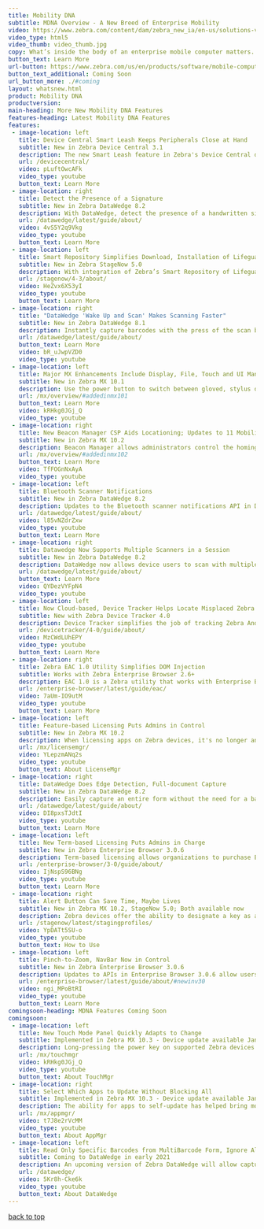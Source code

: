 ```yaml
---
title: Mobility DNA
subtitle: MDNA Overview - A New Breed of Enterprise Mobility
video: https://www.zebra.com/content/dam/zebra_new_ia/en-us/solutions-verticals/product/Software/Mobility%20Software/mobility-dna/videos/mobility-dna-video.mp4/_jcr_content/renditions/original   
video_type: html5
video_thumb: video_thumb.jpg
copy: What’s inside the body of an enterprise mobile computer matters. That’s why Zebra engineered Mobility DNA — the genetic code that gives our mobile computers distinct enterprise capabilities.Its unique software ecosystem transforms Android™, the world’s most popular consumer operating system, into an enterprise-ready force. Now, the pains common to other enterprise mobility platforms disappear — making application management simpler, integration problem-free and operations a powerhouse of productivity.
button_text: Learn More
url-button: https://www.zebra.com/us/en/products/software/mobile-computers/mobility-dna.html
button_text_additional: Coming Soon
url_button_more: ./#coming
layout: whatsnew.html
product: Mobility DNA
productversion: 
main-heading: More New Mobility DNA Features
features-heading: Latest Mobility DNA Features
features:
 - image-location: left
   title: Device Central Smart Leash Keeps Peripherals Close at Hand
   subtitle: New in Zebra Device Central 3.1
   description: The new Smart Leash feature in Zebra's Device Central device management system notifies the device user when a peripheral they're been using moves out of an area, helping ensure that the peripheral is not lost or left behind. Device Central is a server-based enterprise monitoring and management system for tracking Bluetooth devices in an organization.
   url: /devicecentral/
   video: pLuftOwcAFk
   video_type: youtube
   button_text: Learn More   
 - image-location: right
   title: Detect the Presence of a Signature
   subtitle: New in Zebra DataWedge 8.2
   description: With DataWedge, detect the presence of a handwritten signature to automatically check for delivery confirmation. DataWedge provides the capability for any application on the device to acquire data from various input sources, manipulate data based on basic or custom rules, and output data to the app.
   url: /datawedge/latest/guide/about/
   video: 4vS5Y2q9Vkg
   video_type: youtube
   button_text: Learn More
 - image-location: left
   title: Smart Repository Simplifies Download, Installation of Lifeguard Updates
   subtitle: New in Zebra StageNow 5.0
   description: With integration of Zebra’s Smart Repository of Lifeguard updates, admins can easily and quickly deploy updates applicable to their specific devices.  StageNow is a tool that provides an easy way to stage, set up and mass deploy Zebra’s Android mobile computers.   
   url: /stagenow/4-3/about/
   video: HeZvx6X53yI
   video_type: youtube
   button_text: Learn More      
 - image-location: right
   title: "DataWedge 'Wake Up and Scan' Makes Scanning Faster" 
   subtitle: New in Zebra DataWedge 8.1
   description: Instantly capture barcodes with the press of the scan button when resuming operation after device suspend, eliminating delays and improving productivity. 
   url: /datawedge/latest/guide/about/
   button_text: Learn More
   video: bR_uJwpVZD0
   video_type: youtube
 - image-location: left
   title: Major MX Enhancements Include Display, File, Touch and UI Managers 
   subtitle: New in Zebra MX 10.1
   description: Use the power button to switch between gloved, stylus or finger touch modes; select file order, naming conventions and deletion options when uploading files; control battery saver mode and display of battery-charge percentage; control screen rotation.  
   url: /mx/overview/#addedinmx101
   button_text: Learn More
   video: kRHkg0JGj_Q
   video_type: youtube
 - image-location: right
   title: New Beacon Manager CSP Aids Locationing; Updates to 11 Mobility Extensions
   subtitle: New in Zebra MX 10.2
   description: Beacon Manager allows administrators control the homing signal sent by supported Zebra devices to aid with location. MX 10.2 also includes enhancements to Bluetooth, Clock, Display, KeyMapping License, Power, PowerKey, Touch, UI and WiFi CSPs.  
   url: /mx/overview/#addedinmx102
   button_text: Learn More
   video: TfFOGnNxAyA
   video_type: youtube
 - image-location: left
   title: Bluetooth Scanner Notifications
   subtitle: New in Zebra DataWedge 8.2
   description: Updates to the Bluetooth scanner notifications API in DataWedge 8.2 now allow apps to light a colored LED or play audio beeps based on user actions or barcodes scanned from a connected Bluetooth scanner. Device users can then easily and quickly react based on the audio or visual feedback. 
   url: /datawedge/latest/guide/about/
   video: l85vNZdrZxw
   video_type: youtube
   button_text: Learn More
 - image-location: right
   title: Datawedge Now Supports Multiple Scanners in a Session
   subtitle: New in Zebra DataWedge 8.2
   description: DataWedge now allows device users to scan with multiple different barcode scanners during a single scanning session, without the need stop and reconfigure the device to change scanner configurations.
   url: /datawedge/latest/guide/about/
   button_text: Learn More
   video: QYDezVYFpN4
   video_type: youtube   
 - image-location: left
   title: Now Cloud-based, Device Tracker Helps Locate Misplaced Zebra Devices
   subtitle: New with Zebra Device Tracker 4.0
   description: Device Tracker simplifies the job of tracking Zebra Android mobile devices across an enterprise. Now cloud-based, Device Tracker manages Zebra devices, finds missing devices and helps prevent device-inventory shrinkage. 
   url: /devicetracker/4-0/guide/about/
   video: MzCWdLUhEPY
   video_type: youtube
   button_text: Learn More 
 - image-location: right
   title: Zebra EAC 1.0 Utility Simplifies DOM Injection 
   subtitle: Works with Zebra Enterprise Browser 2.6+ 
   description: EAC 1.0 is a Zebra utility that works with Enterprise Browser 2.6 and later to simplify DOM injection, which adds capabilities to a running app without changing the source code. EAC maps EB fields or buttons to Zebra devices such as scanners, printers and keyboards, and can voice-enable fields for spoken input and/or output. 
   url: /enterprise-browser/latest/guide/eac/
   video: 7aUm-IO9utM
   video_type: youtube
   button_text: Learn More 
 - image-location: left
   title: Feature-based Licensing Puts Admins in Control 
   subtitle: New in Zebra MX 10.2 
   description: When licensing apps on Zebra devices, it's no longer an all-or-nothing proposition. With the release of License Manager in MX 10.2, Zebra devives now allow administrators to license specific features individually, bringing costs and device capabilities better into control.
   url: /mx/licensemgr/
   video: YLepzmANq2s
   video_type: youtube
   button_text: About LicenseMgr 
 - image-location: right
   title: DataWedge Does Edge Detection, Full-document Capture
   subtitle: New in Zebra DataWedge 8.2 
   description: Easily capture an entire form without the need for a barcode by automatically detecting the edges of the form during document scans with DataWedge 8.2. 
   url: /datawedge/latest/guide/about/
   video: DI8pxsTJdtI
   video_type: youtube
   button_text: Learn More 
 - image-location: left
   title: New Term-based Licensing Puts Admins in Charge
   subtitle: New in Zebra Enterprise Browser 3.0.6
   description: Term-based licensing allows organizations to purchase Enterprise Browser licenses for a limited time period, giving administrators additional flexibility when planning projects and budgets. One-, three- and five-year terms available, as is a 90-day trial term. Also new is a 30-day evaluation term, which comes preinstalled with every EB 3.0 download.
   url: /enterprise-browser/3-0/guide/about/
   video: IjNspS96BNg
   video_type: youtube
   button_text: Learn More 
 - image-location: right
   title: Alert Button Can Save Time, Maybe Lives
   subtitle: New in Zebra MX 10.2, StageNow 5.0; Both available now
   description: Zebra devices offer the ability to designate a key as a "panic button" that when long-pressed executes an intent to perform a customized task such as dialing an emergency phone number, summoning medical assistance or launching any custom Android app or activity. 
   url: /stagenow/latest/stagingprofiles/
   video: YpDATt5SU-o
   video_type: youtube
   button_text: How to Use
 - image-location: left
   title: Pinch-to-Zoom, NavBar Now in Control 
   subtitle: New in Zebra Enterprise Browser 3.0.6
   description: Updates to APIs in Enterprise Browser 3.0.6 allow users to pinch-to-zoom web pages and images, and give developers control over the ability to show or hide the navigation bar, which contains the HOME, BACK and RECENT APPS buttons. The Database API also has been restored.  
   url: /enterprise-browser/latest/guide/about/#newinv30
   video: ngi_MPoBtRI
   video_type: youtube
   button_text: Learn More
comingsoon-heading: MDNA Features Coming Soon
comingsoon:
 - image-location: left
   title: New Touch Mode Panel Quickly Adapts to Change
   subtitle: Implemented in Zebra MX 10.3 - Device update available Jan. 2021  
   description: Long-pressing the power key on supported Zebra devices will soon provide quick access to Touch Mode settings, a new settings panel that allows users to switch touch modes and quickly adapt to changes in the computing environment. 
   url: /mx/touchmgr
   video: kRHkg0JGj_Q
   video_type: youtube
   button_text: About TouchMgr 
 - image-location: right
   title: Select Which Apps to Update Without Blocking All 
   subtitle: Implemented in Zebra MX 10.3 - Device update available Jan. 2021 
   description: The ability for apps to self-update has helped bring mobile computing devices to the forefront of the productive enterprise. New features coming in Zebra's App Manager utility, part of MX, let administrators decide which apps on a device can update and which should stay the same until explicitly allowed to update. 
   url: /mx/appmgr/
   video: t7J8e2rVcMM
   video_type: youtube
   button_text: About AppMgr 
 - image-location: left
   title: Read Only Specific Barcodes from MultiBarcode Form, Ignore All Others 
   subtitle: Coming to DataWedge in early 2021 
   description: An upcoming version of Zebra DataWedge will allow capture of specific barcodes from a document or label based on a predefined pattern or barcode criteria. Only barcodes matching the specified pattern or criteria are scanned; all others are ignored. 
   url: /datawedge/
   video: 5Kr8h-Cke6k
   video_type: youtube
   button_text: About DataWedge 
---
```

<!--  WHEN NO ITEMS ARE "COMING SOON"
  add "-none" to the lines as follows:
  comingsoon-heading-none
  comingsoon-none
  
  For no "Learn More" BUTTON, remove this line: 
  button_text: Learn More
 -->
<style>
h2 a {
    font-size: 16px;
}
.team-member {
    margin-bottom: 1%;
}
hr {
    padding-bottom: 1%;
}
.btn-zebra {
  background-color: #00a7ff;
  border: 2px solid #00a7ff;
  color: #fff;
  padding: 5px 10px;
  width: auto;
  display: inline-block;
  font-size: 14px;
  box-sizing: border-box;
  text-align: center;
  transition: all .2s ease;
  text-transform: capitalize;
  box-shadow: 0 2px 3px 1px rgba(0,0,0,0.2);
}

.btn-zebra:hover, .btn-zebra:active, .btn-zebra:active {
  text-decoration: none;
  background-color: #66caff;
  color: #fff;
  border: 2px solid #66caff;
}

.main-head {
  color: #000;
  font-size: 32px;
  line-height: 1.5;
  letter-spacing: .025em;
  text-transform: uppercase;
  font-weight: 700;
  padding: 0 0 10px;
}

#blog {
    padding: 0px 0;
}

.section-head {
  color: #000;
  font-size: 28px;
  line-height: 1.5;
  letter-spacing: .025em;
/*  text-transform: uppercase; */
  font-weight: 400;
}

#mainContent {
  padding-bottom: 40px;
}

.full-width {
  position: relative;
  left: 50%;
  right: 50%;
  margin-left: -50vw;
  margin-right: -50vw;
}

.triangle-rt {
  width: 0;
  height: 0;
  border-top: 0 solid transparent;
  position: absolute;
}
.triangle-lb {
  width: 0;
  height: 0;
  border-right: 100vw solid transparent;
  border-left: 0 solid transparent;
  position: absolute;
}

.stripe-heading{
  background: #e5e5e5;
  /* width: 100vw; */
  /* left: -94px; */
  left: 50%;
  right: 50%;
  margin-left: -50vw;
  margin-right: -50vw;
}

#video-feature {
    object-fit: cover;
    width: 500px;
    height: 300px;
}

div .align-center {
    text-align: center;
}

/*
hr { 
  display: block;
  margin-top: 0.5em;
  margin-bottom: 0.5em;
  margin-left: auto;
  margin-right: auto;
  border-style: inset;
  border-width: 1px;
}
*/

</style>

[back to top](#)